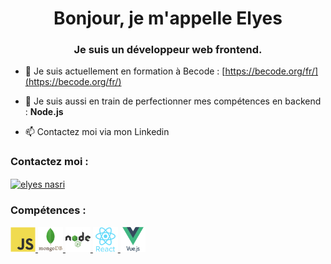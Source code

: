 <h1 align="center">Bonjour, je m'appelle Elyes</h1>
<h3 align="center">Je suis un développeur web frontend.</h3>

- 🔭 Je suis actuellement en formation à Becode : [https://becode.org/fr/](https://becode.org/fr/)

- 🌱 Je suis aussi en train de perfectionner mes compétences en backend : **Node.js**

- 📫 Contactez moi via mon Linkedin

<h3 align="left">Contactez moi :</h3>
<p align="left">
<a href="https://linkedin.com/in/elyes nasri" target="blank"><img align="center" src="https://raw.githubusercontent.com/rahuldkjain/github-profile-readme-generator/master/src/images/icons/Social/linked-in-alt.svg" alt="elyes nasri" height="30" width="40" /></a>
</p>

<h3 align="left">Compétences : </h3>
<p align="left"> <a href="https://developer.mozilla.org/en-US/docs/Web/JavaScript" target="_blank" rel="noreferrer"> <img src="https://raw.githubusercontent.com/devicons/devicon/master/icons/javascript/javascript-original.svg" alt="javascript" width="40" height="40"/> </a> <a href="https://www.mongodb.com/" target="_blank" rel="noreferrer"> <img src="https://raw.githubusercontent.com/devicons/devicon/master/icons/mongodb/mongodb-original-wordmark.svg" alt="mongodb" width="40" height="40"/> </a> <a href="https://nodejs.org" target="_blank" rel="noreferrer"> <img src="https://raw.githubusercontent.com/devicons/devicon/master/icons/nodejs/nodejs-original-wordmark.svg" alt="nodejs" width="40" height="40"/> </a> <a href="https://reactjs.org/" target="_blank" rel="noreferrer"> <img src="https://raw.githubusercontent.com/devicons/devicon/master/icons/react/react-original-wordmark.svg" alt="react" width="40" height="40"/> </a> <a href="https://vuejs.org/" target="_blank" rel="noreferrer"> <img src="https://raw.githubusercontent.com/devicons/devicon/master/icons/vuejs/vuejs-original-wordmark.svg" alt="vuejs" width="40" height="40"/> </a> </p>
